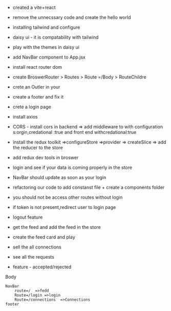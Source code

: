 - created a vite+react
- remove the unnecssary code and create the hello world
- installing tailwind and configure
- daisy ui - it is compatability with tailwind
- play with the themes in daisy ui
- add NavBar component to App.jsx
- install react router dom
- create BroswerRouter > Routes  > Route =/Body > RouteChildre
 - crete an Outler in your
 - create a footer and fix it



 - crete a login page
 - install axios
 - CORS - install cors in backend => add middleware to with configuration s:orgin,credational :true and front end withcredational:true
 -  install the redux toolkit =>configureStore =>provider => createSlice => add the reducer to the store
 -  add redux dev tools in broswer
 - login and see if your data is coming properly in the store
 - NavBar should  update as soon as your login
 - refactoring our code to add constanst file + create a components folder 


 - you should not be access other routes without login
 - if token is not present,redirect user to login page

- logout feature
- get the feed and  add the feed in the store
- create the feed card and play
- sell the all connections
- see all the requests
- feature - accepted/rejected








Body
   
    NavBar
        route=/  =>fedd
        Route=/login =>login
        Route=/connections  =>Connections
    footer
